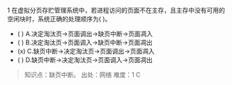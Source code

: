1
在虚拟分页存贮管理系统中，若进程访问的页面不在主存，且主存中没有可用的空闲块时，系统正确的处理顺序为( )。
- ( ) A.决定淘汰页->页面调出->缺页中断->页面凋入 
- ( ) B.决定淘汰页->页面调入->缺页中断->页面凋出 
- (x) C.缺页中断->决定淘汰页->页面调出->页面凋入
- ( ) D.缺页中断->决定淘汰页->页面调入->页面凋出

> 知识点：缺页中断。
> 出处：网络
> 难度：1
> C
